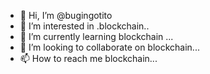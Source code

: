 - 👋 Hi, I’m @bugingotito
- 👀 I’m interested in .blockchain..
- 🌱 I’m currently learning blockchain ...
- 💞️ I’m looking to collaborate on blockchain...
- 📫 How to reach me blockchain...

<!---
bugingotito/bugingotito is a ✨ special ✨ repository because its `README.md` (this file) appears on your GitHub profile.
You can click the Preview link to take a look at your changes.
--->
